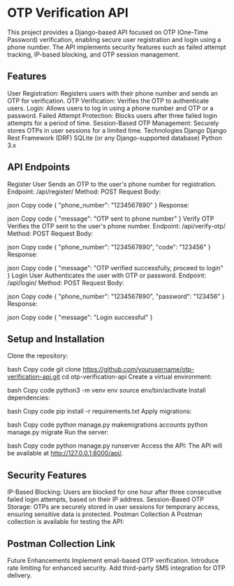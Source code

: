 # OTP Verification API

This project provides a Django-based API focused on OTP (One-Time Password) verification, enabling secure user registration and login using a phone number. The API implements security features such as failed attempt tracking, IP-based blocking, and OTP session management.

## Features
User Registration: Registers users with their phone number and sends an OTP for verification.
OTP Verification: Verifies the OTP to authenticate users.
Login: Allows users to log in using a phone number and OTP or a password.
Failed Attempt Protection: Blocks users after three failed login attempts for a period of time.
Session-Based OTP Management: Securely stores OTPs in user sessions for a limited time.
Technologies
Django
Django Rest Framework (DRF)
SQLite (or any Django-supported database)
Python 3.x
## API Endpoints
Register User
Sends an OTP to the user's phone number for registration.
Endpoint: /api/register/
Method: POST
Request Body:

json
Copy code
{
   "phone_number": "1234567890"
}
Response:

json
Copy code
{
   "message": "OTP sent to phone number"
}
Verify OTP
Verifies the OTP sent to the user's phone number.
Endpoint: /api/verify-otp/
Method: POST
Request Body:

json
Copy code
{
   "phone_number": "1234567890",
   "code": "123456"
}
Response:

json
Copy code
{
   "message": "OTP verified successfully, proceed to login"
}
Login User
Authenticates the user with OTP or password.
Endpoint: /api/login/
Method: POST
Request Body:

json
Copy code
{
   "phone_number": "1234567890",
   "password": "123456"
}
Response:

json
Copy code
{
   "message": "Login successful"
}
## Setup and Installation
Clone the repository:

bash
Copy code
git clone https://github.com/yourusername/otp-verification-api.git
cd otp-verification-api
Create a virtual environment:

bash
Copy code
python3 -m venv env
source env/bin/activate
Install dependencies:

bash
Copy code
pip install -r requirements.txt
Apply migrations:

bash
Copy code
python manage.py makemigrations accounts
python manage.py migrate 
Run the server:

bash
Copy code
python manage.py runserver
Access the API:
The API will be available at http://127.0.0.1:8000/api/.

## Security Features
IP-Based Blocking: Users are blocked for one hour after three consecutive failed login attempts, based on their IP address.
Session-Based OTP Storage: OTPs are securely stored in user sessions for temporary access, ensuring sensitive data is protected.
Postman Collection
A Postman collection is available for testing the API:

## Postman Collection Link
Future Enhancements
Implement email-based OTP verification.
Introduce rate limiting for enhanced security.
Add third-party SMS integration for OTP delivery.
